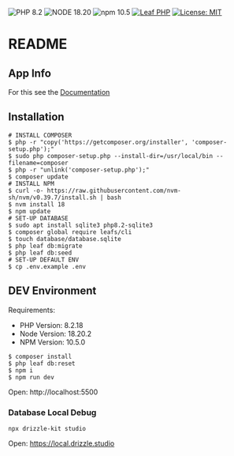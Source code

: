 ![PHP 8.2](https://img.shields.io/badge/PHP-8.2-blue)
![NODE 18.20](https://img.shields.io/badge/NODE-18.20-blue)
![npm 10.5](https://img.shields.io/badge/npm-10.5-blue)
[![Leaf PHP](https://img.shields.io/badge/Leaf-PHP-green)](https://leafphp.dev/)
[![License: MIT](https://img.shields.io/badge/License-MIT-orange)](https://opensource.org/licenses/MIT)

# README

## App Info

For this see the [Documentation](./DOCUMENTATION.md)

## Installation

```shell
# INSTALL COMPOSER
$ php -r "copy('https://getcomposer.org/installer', 'composer-setup.php');"
$ sudo php composer-setup.php --install-dir=/usr/local/bin --filename=composer
$ php -r "unlink('composer-setup.php');"
$ composer update
# INSTALL NPM
$ curl -o- https://raw.githubusercontent.com/nvm-sh/nvm/v0.39.7/install.sh | bash
$ nvm install 18
$ npm update
# SET-UP DATABASE
$ sudo apt install sqlite3 php8.2-sqlite3
$ composer global require leafs/cli
$ touch database/database.sqlite
$ php leaf db:migrate
$ php leaf db:seed
# SET-UP DEFAULT ENV
$ cp .env.example .env
```

## DEV Environment

Requirements:
* PHP Version: 8.2.18
* Node Version: 18.20.2
* NPM Version: 10.5.0

```shell
$ composer install
$ php leaf db:reset
$ npm i
$ npm run dev
```

Open: http://localhost:5500

### Database Local Debug

```shell
npx drizzle-kit studio
```

Open: https://local.drizzle.studio

